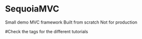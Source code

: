 SequoiaMVC
==========

Small demo MVC framework Built from scratch
Not for production

#Check the tags for the different tutorials
